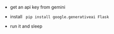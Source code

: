 - get an api key from gemini
- install ``` pip install google.generativeai Flask```

- run it and sleep
